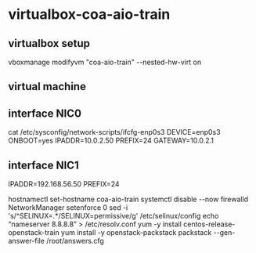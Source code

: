 # virtualbox-coa-aio-train

## virtualbox setup
vboxmanage modifyvm "coa-aio-train" --nested-hw-virt on

## virtual machine
## interface NIC0
cat /etc/sysconfig/network-scripts/ifcfg-enp0s3 
DEVICE=enp0s3
ONBOOT=yes
IPADDR=10.0.2.50
PREFIX=24
GATEWAY=10.0.2.1

## interface NIC1
IPADDR=192.168.56.50
PREFIX=24


hostnamectl set-hostname coa-aio-train
systemctl disable --now firewalld NetworkManager
setenforce 0
sed -i 's/^SELINUX=.*/SELINUX=permissive/g' /etc/selinux/config
echo “nameserver 8.8.8.8” > /etc/resolv.conf
yum -y install centos-release-openstack-train
yum install -y openstack-packstack
packstack --gen-answer-file /root/answers.cfg